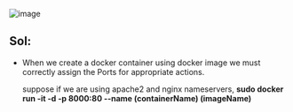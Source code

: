 ![image](https://github.com/januo-org/proof-of-concepts/assets/91359308/25a69358-d74e-4aa3-ad3a-981657afac3c)

Sol:
----

 - When we create a docker container using docker image we must correctly assign the Ports for appropriate actions.

   suppose if we are using apache2 and nginx nameservers,
       **sudo docker run -it -d -p 8000:80 --name (containerName) (imageName)**
```
